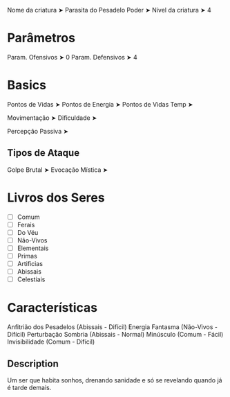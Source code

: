 Nome da criatura ➤ Parasita do Pesadelo
Poder ➤ 
Nível da criatura ➤ 4

# Parâmetros 
Param. Ofensivos ➤ 0
Param. Defensivos ➤ 4

# Basics
Pontos de Vidas ➤ 
Pontos de Energia ➤ 
Pontos de Vidas Temp ➤ 

Movimentação ➤ 
Dificuldade ➤ 

Percepção Passiva ➤ 

## Tipos de Ataque
Golpe Brutal ➤ 
Evocação Mística ➤ 

# Livros dos Seres
- [ ] Comum
- [ ] Ferais
- [ ] Do Véu
- [ ] Não-Vivos
- [ ] Elementais
- [ ] Primas
- [ ] Artificias
- [ ] Abissais
- [ ] Celestiais

# Características
Anfitrião dos Pesadelos (Abissais - Difícil)
Energia Fantasma (Não-Vivos - Difícil)
Perturbação Sombria (Abissais - Normal)
Minúsculo (Comum - Fácil)
Invisibilidade (Comum - Difícil)

## Description
Um ser que habita sonhos, drenando sanidade e só se revelando quando já é tarde demais.